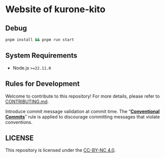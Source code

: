 # Website of kurone-kito

## Debug

```sh
pnpm install && pnpm run start
```

## System Requirements

- Node.js `>=22.11.0`

## Rules for Development

Welcome to contribute to this repository! For more details,
please refer to [CONTRIBUTING.md](.github/CONTRIBUTING.md).

Introduce commit message validation at commit time.
The “**[Conventional Commits](https://www.conventionalcommits.org/ja/)**”
rule is applied to discourage committing messages that violate conventions.

## LICENSE

This repository is licensed under the [CC-BY-NC 4.0](LICENSE).
